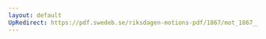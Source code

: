 ```yaml
---
layout: default
UpRedirect: https://pdf.swedeb.se/riksdagen-motions-pdf/1867/mot_1867__fk__00046.pdf
---
```

